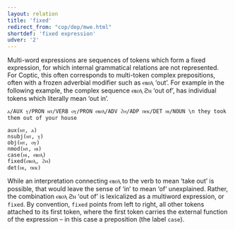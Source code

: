 ```yaml
---
layout: relation
title: 'fixed'
redirect_from: "cop/dep/mwe.html"
shortdef: 'fixed expression'
udver: '2'
---
```


Multi-word expressions are sequences of tokens which form a fixed expression, for which internal grammatical relations are not represented. For Coptic, this often corresponds to multi-token complex prepositions, often with a frozen adverbial modifier such as ⲉⲃⲟⲗ ‘out’. For example in the following example, the complex sequence ⲉⲃⲟⲗ ϩⲛ ‘out of’, has individual tokens which literally mean ‘out in’. 

~~~ sdparse 
ⲁ/AUX ⲩ/PRON ⲛⲧ/VERB ⲟⲩ/PRON ⲉⲃⲟⲗ/ADV ϩⲙ/ADP ⲡⲉⲕ/DET ⲏⲓ/NOUN \n they took them out of your house

aux(ⲛⲧ, ⲁ)
nsubj(ⲛⲧ, ⲩ)
obj(ⲛⲧ, ⲟⲩ)
nmod(ⲛⲧ, ⲏⲓ)
case(ⲏⲓ, ⲉⲃⲟⲗ)
fixed(ⲉⲃⲟⲗ, ϩⲙ)
det(ⲏⲓ, ⲡⲉⲕ)
~~~

While an interpretation connecting ⲉⲃⲟⲗ to the verb to mean ‘take out’ is possible, that would leave the sense of ‘in’ to mean ‘of’ unexplained. Rather, the combination ⲉⲃⲟⲗ ϩⲛ ‘out of’ is lexicalized as a multiword expression, or `fixed`. By convention, `fixed` points from left to right, all other tokens attached to its first token, where the first token carries the external function of the expression – in this case a preposition (the label `case`).
<!-- Interlanguage links updated Út 9. května 2023, 20:04:15 CEST -->
